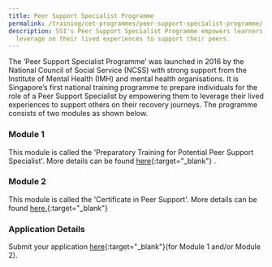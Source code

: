 ```yaml
---
title: Peer Support Specialist Programme
permalink: /training/cet-programmes/peer-support-specialist-programme/
description: SSI's Peer Support Specialist Programme empowers learners to
  leverage on their lived experiences to support their peers.
---
```


The ‘Peer Support Specialist Programme’ was launched in 2016 by the National Council of Social Service (NCSS) with strong support from the Institute of Mental Health (IMH) and mental health organisations. It is Singapore’s first national training programme to prepare individuals for the role of a Peer Support Specialist by empowering them to leverage their lived experiences to support others on their recovery journeys. The programme consists of two modules as shown below.

### Module 1

This module is called the 'Preparatory Training for Potential Peer Support Specialist'. More details can be found [here](https://www.ssi.gov.sg/training/cet-programmes/preparatory-training-for-potential-peer-support-specialist/){:target="_blank"}   .

### Module 2

This module is called the 'Certificate in Peer Support'. More details can be found [here.](https://www.ssi.gov.sg/training/cet-programmes/certificate-in-peer-support/){:target="_blank"}   


### Application Details

Submit your application [here](https://form.gov.sg/615576e393cf06001389245b){:target="_blank"}(for Module 1 and/or Module 2).
